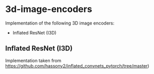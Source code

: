 # 3d-image-encoders
Implementation of the following 3D image encoders:
- Inflated ResNet (I3D)

## Inflated ResNet (I3D)
Implementation taken from https://github.com/hassony2/inflated_convnets_pytorch/tree/master)
